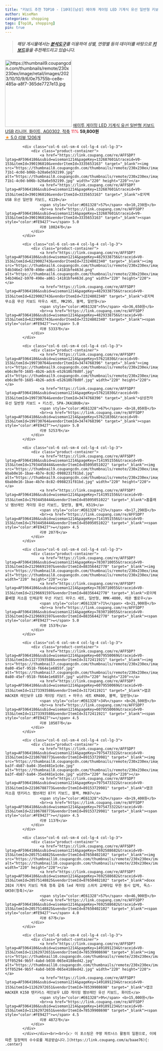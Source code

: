 ```yaml
---
title: "키보드 추천 TOP10 - [10대][남성] 에이투 게이밍 LED 기계식 유선 일반형 키보드 USB 리니어, 화이트, AG0302, 적축"
author: WiseMan
categories: shopping
tags: [Top10, shopping]
pin: true
---
```


> ##### 해당 게시물에서는 [**분석도구**](https://itemscout.io/)를 이용하여 **성별**, **연령별** 등의 데이터를 바탕으로 [**키보드**](https://link.coupang.com/a/baae76)들을 추천해드리고 있습니다.
<div class="container"><div class="row">
            <div class="col-6 col-sm-4 col-lg-4 col-lg-3">
                <div class="product-container">
                    <a href="https://link.coupang.com/re/AFFSDP?lptag=AF5964186&subid=wiseman1214&pageKey=6764000977&traceid=V0-153&itemId=20159366261&vendorItemId=87400869253" target="_blank"><img src="https://thumbnail9.coupangcdn.com/thumbnails/remote/230x230ex/image/retail/images/2023/10/10/9/6/0e75755b-ce8e-485a-a8f7-365de7727e13.jpg" alt="https://thumbnail9.coupangcdn.com/thumbnails/remote/230x230ex/image/retail/images/2023/10/10/9/6/0e75755b-ce8e-485a-a8f7-365de7727e13.jpg" width="220" height="220"></a>
                    <a href="https://link.coupang.com/re/AFFSDP?lptag=AF5964186&subid=wiseman1214&pageKey=6764000977&traceid=V0-153&itemId=20159366261&vendorItemId=87400869253" target="_blank">에이투 게이밍 LED 기계식 유선 일반형 키보드 USB 리니어, 화이트, AG0302, 적축</a>
                    <span style="color:#E61328">11%</span> <b>59,800원</b>
                    <br><a href="https://link.coupang.com/re/AFFSDP?lptag=AF5964186&subid=wiseman1214&pageKey=6764000977&traceid=V0-153&itemId=20159366261&vendorItemId=87400869253" target="_blank"><span style="color:#FE9427">★</span> 5.0
                    리뷰 1206개</a>
                </div>
            </div>
            
            <div class="col-6 col-sm-4 col-lg-4 col-lg-3">
                <div class="product-container">
                    <a href="https://link.coupang.com/re/AFFSDP?lptag=AF5964186&subid=wiseman1214&pageKey=132687601&traceid=V0-153&itemId=390196810&vendorItemId=3335653163" target="_blank"><img src="https://thumbnail8.coupangcdn.com/thumbnails/remote/230x230ex/image/product/image/vendoritem/2017/11/06/3335653163/bbfdce6d-71b1-4c0d-b06b-b20a6e592199.jpg" alt="https://thumbnail8.coupangcdn.com/thumbnails/remote/230x230ex/image/product/image/vendoritem/2017/11/06/3335653163/bbfdce6d-71b1-4c0d-b06b-b20a6e592199.jpg" width="220" height="220"></a>
                    <a href="https://link.coupang.com/re/AFFSDP?lptag=AF5964186&subid=wiseman1214&pageKey=132687601&traceid=V0-153&itemId=390196810&vendorItemId=3335653163" target="_blank">로지텍 USB 유선 일반형 키보드, K120</a>
                    <span style="color:#E61328">57%</span> <b>10,230원</b>
                    <br><a href="https://link.coupang.com/re/AFFSDP?lptag=AF5964186&subid=wiseman1214&pageKey=132687601&traceid=V0-153&itemId=390196810&vendorItemId=3335653163" target="_blank"><span style="color:#FE9427">★</span> 5.0
                    리뷰 10024개</a>
                </div>
            </div>
            
            <div class="col-6 col-sm-4 col-lg-4 col-lg-3">
                <div class="product-container">
                    <a href="https://link.coupang.com/re/AFFSDP?lptag=AF5964186&subid=wiseman1214&pageKey=4829338756&traceid=V0-153&itemId=6229002743&vendorItemId=72324802340" target="_blank"><img src="https://thumbnail6.coupangcdn.com/thumbnails/remote/230x230ex/image/retail/images/570237501489041-54b346e2-b970-498e-a861-14181bfe463d.png" alt="https://thumbnail6.coupangcdn.com/thumbnails/remote/230x230ex/image/retail/images/570237501489041-54b346e2-b970-498e-a861-14181bfe463d.png" width="220" height="220"></a>
                    <a href="https://link.coupang.com/re/AFFSDP?lptag=AF5964186&subid=wiseman1214&pageKey=4829338756&traceid=V0-153&itemId=6229002743&vendorItemId=72324802340" target="_blank">로지텍 무소음 무선 키보드 마우스 세트, MK295, 블랙, 일반형</a>
                    <span style="color:#E61328">5%</span> <b>36,650원</b>
                    <br><a href="https://link.coupang.com/re/AFFSDP?lptag=AF5964186&subid=wiseman1214&pageKey=4829338756&traceid=V0-153&itemId=6229002743&vendorItemId=72324802340" target="_blank"><span style="color:#FE9427">★</span> 5.0
                    리뷰 5333개</a>
                </div>
            </div>
            
            <div class="col-6 col-sm-4 col-lg-4 col-lg-3">
                <div class="product-container">
                    <a href="https://link.coupang.com/re/AFFSDP?lptag=AF5964186&subid=wiseman1214&pageKey=57621830&traceid=V0-153&itemId=199730764&vendorItemId=3474768396" target="_blank"><img src="https://thumbnail9.coupangcdn.com/thumbnails/remote/230x230ex/image/retail/images/8581216135969109-eb6c8ef0-1685-4b26-adc6-e52610b78d0f.jpg" alt="https://thumbnail9.coupangcdn.com/thumbnails/remote/230x230ex/image/retail/images/8581216135969109-eb6c8ef0-1685-4b26-adc6-e52610b78d0f.jpg" width="220" height="220"></a>
                    <a href="https://link.coupang.com/re/AFFSDP?lptag=AF5964186&subid=wiseman1214&pageKey=57621830&traceid=V0-153&itemId=199730764&vendorItemId=3474768396" target="_blank">삼성전자 유선 일반형 키보드 + 키스킨, SPA-JKA1BUB</a>
                    <span style="color:#E61328">67%</span> <b>18,050원</b>
                    <br><a href="https://link.coupang.com/re/AFFSDP?lptag=AF5964186&subid=wiseman1214&pageKey=57621830&traceid=V0-153&itemId=199730764&vendorItemId=3474768396" target="_blank"><span style="color:#FE9427">★</span> 5.0
                    리뷰 5253개</a>
                </div>
            </div>
            
            <div class="col-6 col-sm-4 col-lg-4 col-lg-3">
                <div class="product-container">
                    <a href="https://link.coupang.com/re/AFFSDP?lptag=AF5964186&subid=wiseman1214&pageKey=7141951556&traceid=V0-153&itemId=17934458444&vendorItemId=85095051022" target="_blank"><img src="https://thumbnail9.coupangcdn.com/thumbnails/remote/230x230ex/image/retail/images/5830415370266260-6bab0e16-1bae-4b7e-8c82-0988231f81bd.jpg" alt="https://thumbnail9.coupangcdn.com/thumbnails/remote/230x230ex/image/retail/images/5830415370266260-6bab0e16-1bae-4b7e-8c82-0988231f81bd.jpg" width="220" height="220"></a>
                    <a href="https://link.coupang.com/re/AFFSDP?lptag=AF5964186&subid=wiseman1214&pageKey=7141951556&traceid=V0-153&itemId=17934458444&vendorItemId=85095051022" target="_blank">홈플래닛 멤브레인 게이밍 유선 키보드, 일반형, 블랙, K519</a>
                    <span style="color:#E61328">21%</span> <b>17,290원</b>
                    <br><a href="https://link.coupang.com/re/AFFSDP?lptag=AF5964186&subid=wiseman1214&pageKey=7141951556&traceid=V0-153&itemId=17934458444&vendorItemId=85095051022" target="_blank"><span style="color:#FE9427">★</span> 4.5
                    리뷰 207개</a>
                </div>
            </div>
            
            <div class="col-6 col-sm-4 col-lg-4 col-lg-3">
                <div class="product-container">
                    <a href="https://link.coupang.com/re/AFFSDP?lptag=AF5964186&subid=wiseman1214&pageKey=7830710055&traceid=V0-153&itemId=21296691597&vendorItemId=88356442770" target="_blank"><img src="https://thumbnail8.coupangcdn.com/thumbnails/remote/230x230ex/image/rs_quotation_api/qswkfzgk/5a4bd624615b42508904d650294aa0e8.jpg" alt="https://thumbnail8.coupangcdn.com/thumbnails/remote/230x230ex/image/rs_quotation_api/qswkfzgk/5a4bd624615b42508904d650294aa0e8.jpg" width="220" height="220"></a>
                    <a href="https://link.coupang.com/re/AFFSDP?lptag=AF5964186&subid=wiseman1214&pageKey=7830710055&traceid=V0-153&itemId=21296691597&vendorItemId=88356442770" target="_blank">로이체 풀배열 저소음 인체공학 무선 키보드 마우스 세트, 일반형, RMK-4000, 레몬 옐로우</a>
                    <span style="color:#E61328">71%</span> <b>21,900원</b>
                    <br><a href="https://link.coupang.com/re/AFFSDP?lptag=AF5964186&subid=wiseman1214&pageKey=7830710055&traceid=V0-153&itemId=21296691597&vendorItemId=88356442770" target="_blank"><span style="color:#FE9427">★</span> 5.0
                    리뷰 153개</a>
                </div>
            </div>
            
            <div class="col-6 col-sm-4 col-lg-4 col-lg-3">
                <div class="product-container">
                    <a href="https://link.coupang.com/re/AFFSDP?lptag=AF5964186&subid=wiseman1214&pageKey=6079550069&traceid=V0-153&itemId=11273393588&vendorItemId=3172411921" target="_blank"><img src="https://thumbnail7.coupangcdn.com/thumbnails/remote/230x230ex/image/retail/images/2017/06/20/9/1/bd6fc15c-0a80-45ef-9518-f664e1e6855f.jpg" alt="https://thumbnail7.coupangcdn.com/thumbnails/remote/230x230ex/image/retail/images/2017/06/20/9/1/bd6fc15c-0a80-45ef-9518-f664e1e6855f.jpg" width="220" height="220"></a>
                    <a href="https://link.coupang.com/re/AFFSDP?lptag=AF5964186&subid=wiseman1214&pageKey=6079550069&traceid=V0-153&itemId=11273393588&vendorItemId=3172411921" target="_blank">앱코 HACKER 레인보우 LED 게이밍 키보드 + 마우스 세트 KM400, 블랙, 일반형</a>
                    <span style="color:#E61328">34%</span> <b>26,500원</b>
                    <br><a href="https://link.coupang.com/re/AFFSDP?lptag=AF5964186&subid=wiseman1214&pageKey=6079550069&traceid=V0-153&itemId=11273393588&vendorItemId=3172411921" target="_blank"><span style="color:#FE9427">★</span> 4.5
                    리뷰 10507개</a>
                </div>
            </div>
            
            <div class="col-6 col-sm-4 col-lg-4 col-lg-3">
                <div class="product-container">
                    <a href="https://link.coupang.com/re/AFFSDP?lptag=AF5964186&subid=wiseman1214&pageKey=7975473322&traceid=V0-153&itemId=22106788773&vendorItemId=89153729981" target="_blank"><img src="https://thumbnail8.coupangcdn.com/thumbnails/remote/230x230ex/image/retail/images/2024/03/21/15/8/1a584058-ba3f-4b87-ba04-35ed481e1c6e.jpg" alt="https://thumbnail8.coupangcdn.com/thumbnails/remote/230x230ex/image/retail/images/2024/03/21/15/8/1a584058-ba3f-4b87-ba04-35ed481e1c6e.jpg" width="220" height="220"></a>
                    <a href="https://link.coupang.com/re/AFFSDP?lptag=AF5964186&subid=wiseman1214&pageKey=7975473322&traceid=V0-153&itemId=22106788773&vendorItemId=89153729981" target="_blank">앱코 저소음 텐키리스 멤브레인 87키 키보드, 블랙, MK87</a>
                    <span style="color:#E61328">52%</span> <b>19,400원</b>
                    <br><a href="https://link.coupang.com/re/AFFSDP?lptag=AF5964186&subid=wiseman1214&pageKey=7975473322&traceid=V0-153&itemId=22106788773&vendorItemId=89153729981" target="_blank"><span style="color:#FE9427">★</span> 4.5
                    리뷰 113개</a>
                </div>
            </div>
            
            <div class="col-6 col-sm-4 col-lg-4 col-lg-3">
                <div class="product-container">
                    <a href="https://link.coupang.com/re/AFFSDP?lptag=AF5964186&subid=wiseman1214&pageKey=7692588682&traceid=V0-153&itemId=20575148825&vendorItemId=87650402102" target="_blank"><img src="https://thumbnail10.coupangcdn.com/thumbnails/remote/230x230ex/image/vendor_inventory/f7f3/b71389e14a46b462aa983d65224d1008b81f70bd8a0b5944b40d11e2649f.jpg" alt="https://thumbnail10.coupangcdn.com/thumbnails/remote/230x230ex/image/vendor_inventory/f7f3/b71389e14a46b462aa983d65224d1008b81f70bd8a0b5944b40d11e2649f.jpg" width="220" height="220"></a>
                    <a href="https://link.coupang.com/re/AFFSDP?lptag=AF5964186&subid=wiseman1214&pageKey=7692588682&traceid=V0-153&itemId=20575148825&vendorItemId=87650402102" target="_blank">doxx 2024 기계식 키보드 적축 청축 갈축 led 게이밍 스위치 교체타입 무한 동시 입력, 독스-GK50(청축)</a>
                    <span style="color:#E61328">57%</span> <b>46,900원</b>
                    <br><a href="https://link.coupang.com/re/AFFSDP?lptag=AF5964186&subid=wiseman1214&pageKey=7692588682&traceid=V0-153&itemId=20575148825&vendorItemId=87650402102" target="_blank"><span style="color:#FE9427">★</span> 4.0
                    리뷰 67개</a>
                </div>
            </div>
            
            <div class="col-6 col-sm-4 col-lg-4 col-lg-3">
                <div class="product-container">
                    <a href="https://link.coupang.com/re/AFFSDP?lptag=AF5964186&subid=wiseman1214&pageKey=1491891234&traceid=V0-153&itemId=11262972651&vendorItemId=78539908698" target="_blank"><img src="https://thumbnail10.coupangcdn.com/thumbnails/remote/230x230ex/image/retail/images/3031791901561784-5ff05294-9b5f-4abd-b038-065e4188ed42.jpg" alt="https://thumbnail10.coupangcdn.com/thumbnails/remote/230x230ex/image/retail/images/3031791901561784-5ff05294-9b5f-4abd-b038-065e4188ed42.jpg" width="220" height="220"></a>
                    <a href="https://link.coupang.com/re/AFFSDP?lptag=AF5964186&subid=wiseman1214&pageKey=1491891234&traceid=V0-153&itemId=11262972651&vendorItemId=78539908698" target="_blank">앱코 HACKER K150 텐키리스 레인보우 LED 게이밍 멤브레인 유선 키보드, 화이트</a>
                    <span style="color:#E61328">9%</span> <b>15,000원</b>
                    <br><a href="https://link.coupang.com/re/AFFSDP?lptag=AF5964186&subid=wiseman1214&pageKey=1491891234&traceid=V0-153&itemId=11262972651&vendorItemId=78539908698" target="_blank"><span style="color:#FE9427">★</span> 4.5
                    리뷰 4872개</a>
                </div>
            </div>
            </div></div><br><br>[👉 이 포스팅은 쿠팡 파트너스 활동의 일환으로, 이에 따른 일정액의 수수료를 제공받습니다.](https://link.coupang.com/a/baae76){: .center}